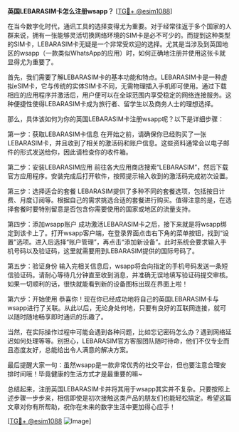 **英国LEBARASIM卡怎么注册wsapp？** [[TG💪+ @esim1088](https://t.me/s/esim1088)]

在当今数字化时代，通讯工具的选择变得尤为重要。对于经常往返于多个国家的人群来说，拥有一张能够灵活切换网络环境的SIM卡是必不可少的。而提到这种类型的SIM卡，LEBARASIM卡无疑是一个非常受欢迎的选择。尤其是当涉及到英国地区的wsapp（一款类似WhatsApp的应用）时，如何正确地注册并使用这张卡就显得尤为重要了。

首先，我们需要了解LEBARASIM卡的基本功能和特点。LEBARASIM卡是一种虚拟eSIM卡，它与传统的实体SIM卡不同，无需物理插入手机即可使用。通过下载相应的应用程序并激活后，用户便可以在全球范围内享受稳定的网络连接服务。这种便捷性使得LEBARASIM卡成为旅行者、留学生以及商务人士的理想选择。

那么，具体该如何为你的英国LEBARASIM卡注册wsapp呢？以下是详细步骤：

第一步：获取LEBARASIM卡信息
在开始之前，请确保你已经购买了一张LEBARASIM卡，并且收到了相关的激活码和账户信息。这些资料通常会以电子邮件的形式发送给你，因此请检查你的收件箱。

第二步：安装LEBARASIM应用
前往各大应用商店搜索“LEBARASIM”，然后下载官方应用程序。安装完成后打开软件，按照提示输入收到的激活码完成初次设置。

第三步：选择适合的套餐
LEBARASIM提供了多种不同的套餐选项，包括按日计费、月度订阅等。根据自己的需求挑选合适的套餐进行购买。值得注意的是，在选择套餐时要特别留意是否包含你需要使用的国家或地区的流量支持。

第四步：添加wsapp账户
成功激活LEBARASIM卡之后，接下来就是将wsapp绑定到该卡上了。打开wsapp客户端，在登录界面点击右下角的菜单按钮，找到“设置”选项。进入后选择“账户管理”，再点击“添加新设备”。此时系统会要求输入手机号码以及验证码，这里就需要用到LEBARASIM提供的国际号码了。

第五步：验证身份
输入完相关信息后，wsapp将会向指定的手机号码发送一条短信验证码。请耐心等待几分钟直至收到消息，并准确无误地填写验证码提交审核。如果一切顺利的话，很快就能看到新的设备图标出现在界面上啦！

第六步：开始使用
恭喜你！现在你已经成功地将自己的英国LEBARASIM卡与wsapp进行了关联。从此以后，无论身处何地，只要有良好的互联网连接，就可以随时随地畅享即时通讯的乐趣了。

当然，在实际操作过程中可能会遇到各种问题，比如忘记密码怎么办？遇到网络延迟如何处理等等。别担心，LEBARASIM官方客服团队随时待命，他们不仅专业而且态度友好，总能给出令人满意的解决方案。

最后提醒大家一句：虽然wsapp是一款非常优秀的社交平台，但也要注意合理安排时间哦！毕竟健康的生活方式才是最重要的嘛~

总结起来，注册英国LEBARASIM卡并将其用于wsapp其实并不复杂。只要按照上述步骤一步步来，相信即使是初次接触这类产品的朋友们也能轻松搞定。希望这篇文章对你有所帮助，祝你在未来的数字生活中更加得心应手！

[[TG💪+ @esim1088](https://t.me/s/esim1088) ![Image](https://i.postimg.cc/4NQfJmqS/Snipaste-2025-05-13-00-14-12.png)]